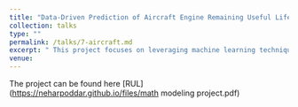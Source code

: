 ```yaml
---
title: "Data-Driven Prediction of Aircraft Engine Remaining Useful Life for Enhanced Aviation Safety"
collection: talks
type: ""
permalink: /talks/7-aircraft.md
excerpt: " This project focuses on leveraging machine learning techniques and the Commercial Modular Aero-Propulsion System Simulation (C-MAPSS) dataset to preprocess sensor data and develop a sophisticated model for accurately predicting the Remaining Useful Life (RUL) of aircraft engines, thereby enhancing aviation safety and operational efficiency through timely maintenance or replacement of engine components. " 
venue:  
---
```


The project can be found here [RUL](https://neharpoddar.github.io/files/math modeling project.pdf)